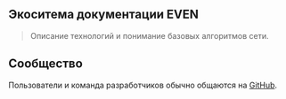 ## Экоситема документации EVEN

> Описание технологий и понимание базовых алгоритмов сети.


## Сообщество

Пользователи и команда разработчиков обычно общаются на [GitHub](https://github.com/evenfound).
